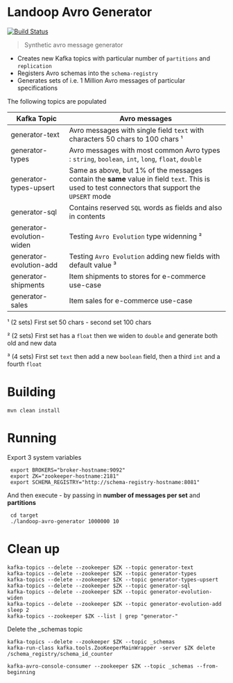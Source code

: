 # Landoop Avro Generator
[![Build Status](https://jenkins.landoop.com/buildStatus/icon?job=Avro-Generator&.png)](https://jenkins.landoop.com/job/Avro-Generator)

> Synthetic avro message generator

* Creates new Kafka topics with particular number of `partitions` and `replication`
* Registers Avro schemas into the `schema-registry`
* Generates sets of i.e. 1 Million Avro messages of particular specifications

The following topics are populated

Kafka Topic               | Avro messages
------------------------- | ------------------------------------------------------------------------------
generator-text            | Avro messages with single field `text` with characters 50 chars to 100 chars ¹
generator-types           | Avro messages with most common Avro types : `string`, `boolean`, `int`, `long`, `float`, `double`
generator-types-upsert    | Same as above, but 1% of the messages contain the **same** value in field `text`. This is used to test connectors that support the `UPSERT` mode
generator-sql             | Contains reserved `SQL` words as fields and also in contents
generator-evolution-widen | Testing `Avro Evolution` type widenning ²
generator-evolution-add   | Testing `Avro Evolution` adding new fields with default value ³
generator-shipments       | Item shipments to stores for e-commerce use-case
generator-sales           | Item sales for e-commerce use-case

¹ (2 sets) First set 50 chars - second set 100 chars

² (2 sets) First set has a `float` then we widen to `double` and generate both old and new data

³  (4 sets) First set `text` then add a new `boolean` field, then a third `int` and a fourth `float`

# Building

    mvn clean install

# Running

Export 3 system variables

     export BROKERS="broker-hostname:9092"
     export ZK="zookeeper-hostname:2181"
     export SCHEMA_REGISTRY="http://schema-registry-hostname:8081"

And then execute - by passing in **number of messages per set** and **partitions**

     cd target
     ./landoop-avro-generator 1000000 10

# Clean up

    kafka-topics --delete --zookeeper $ZK --topic generator-text
    kafka-topics --delete --zookeeper $ZK --topic generator-types
    kafka-topics --delete --zookeeper $ZK --topic generator-types-upsert
    kafka-topics --delete --zookeeper $ZK --topic generator-sql
    kafka-topics --delete --zookeeper $ZK --topic generator-evolution-widen
    kafka-topics --delete --zookeeper $ZK --topic generator-evolution-add
    sleep 2
    kafka-topics --zookeeper $ZK --list | grep "generator-"

Delete the _schemas topic

    kafka-topics --delete --zookeeper $ZK --topic _schemas
    kafka-run-class kafka.tools.ZooKeeperMainWrapper -server $ZK delete /schema_registry/schema_id_counter

    kafka-avro-console-consumer --zookeeper $ZK --topic _schemas --from-beginning
